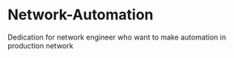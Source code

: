 # Network-Automation
Dedication for network engineer who want to make automation in production network
